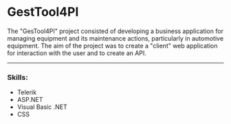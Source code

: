 # GestTool4PI

The "GesTool4PI" project consisted of developing a business application for managing equipment and its maintenance actions, particularly in automotive equipment. The aim of the project was to create a "client" web application for interaction with the user and to create an API.

<hr>

### Skills:
- Telerik
- ASP.NET
- Visual Basic .NET
- CSS
